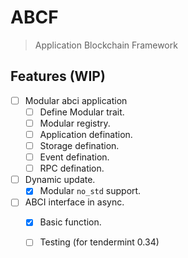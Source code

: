 # ABCF

> Application Blockchain Framework

## Features (WIP)

- [ ] Modular abci application
  - [ ] Define Modular trait.
  - [ ] Modular registry.
  - [ ] Application defination.
  - [ ] Storage defination.
  - [ ] Event defination.
  - [ ] RPC defination.
- [ ] Dynamic update.
  - [X] Modular `no_std` support.
- [ ] ABCI interface in async.
  - [X] Basic function.
  - [ ] Testing (for tendermint 0.34)

